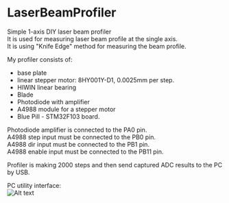 # LaserBeamProfiler
Simple 1-axis DIY laser beam profiler  
It is used for measuring laser beam profile at the single axis.  
It is using "Knife Edge" method for measuring the beam profile.  
  
My profiler consists of: 
* base plate
* linear stepper motor: 8HY001Y-D1, 0.0025mm per step.  
* HIWIN linear bearing
* Blade
* Photodiode with amplifier
* A4988 module for a stepper motor 
* Blue Pill - STM32F103 board.  
  
Photodiode amplifier is connected to the PA0 pin.  
A4988 step input must be connected to the PB0 pin.  
A4988 dir input must be connected to the PB1 pin.  
A4988 enable input must be connected to the PB11 pin.  

Profiler is making 2000 steps and then send captured ADC results to the PC by USB.  
  

PC utility interface:  
![Alt text](MBalancing.png?raw=true "Image")
